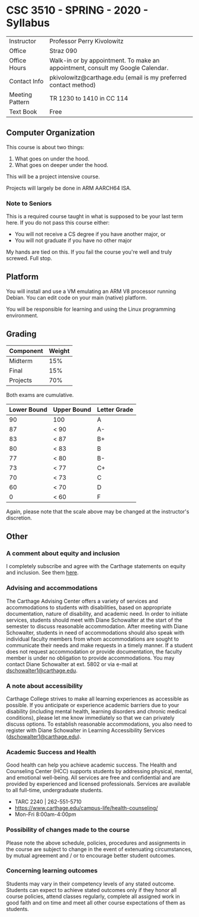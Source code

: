 # CSC 3510 - SPRING - 2020 - Syllabus

<table>
	<tr>
		<td>Instructor</td>
		<td>Professor Perry Kivolowitz</td>
	</tr>
	<tr>
		<td>Office</td>
		<td>Straz  090</td>
	</tr>
	<tr>
		<td>Office Hours</td>
		<td>Walk-in or by appointment.
   			To make an appointment, consult my Google Calendar.</td>
	</tr>
	<tr>
		<td>Contact Info</td>
		<td>pkivolowitz@carthage.edu
   			(email is my preferred contact method)</td>
	</tr>
	<tr>
		<td>Meeting Pattern</td>
		<td>TR 1230 to 1410 in CC 114</td>
	</tr>
	<tr>
		<td>Text Book</td>
		<td>Free</td>
	</tr>
</table>

## Computer Organization

This course is about two things:

1. What goes on under the hood.
2. What goes on deeper under the hood.

This will be a project intensive course.

Projects will largely be done in ARM AARCH64 ISA.

### Note to Seniors

This is a required course taught in what is supposed to be your last term here. If you do not pass this course either:

* You will not receive a CS degree if you have another major, or
* You will not graduate if you have no other major

My hands are tied on this. If you fail the course you're well and truly screwed. Full stop.

## Platform

You will install and use a VM emulating an ARM V8 processor running Debian. You can edit code on your main (native) platform.

You will be responsible for learning and using the Linux programming environment.

## Grading

| Component | Weight |
| --------- | ------ |
| Midterm   | 15% |
| Final     | 15% |
| Projects  | 70% |

Both exams are cumulative.

| Lower Bound | Upper Bound | Letter Grade |
| ------- | -------- | ---------- |
| 90  | 100  | A |
| 87  | < 90  | A- |
| 83  | < 87  | B+ |
| 80  | < 83  | B |
| 77  | < 80 | B- |
| 73  | < 77  | C+ |
| 70  | < 73  | C |
| 60  | < 70 | D |
| 0  | < 60 | F |

Again, please note that the scale above may be changed at the instructor's discretion.

## Other

### A comment about equity and inclusion

I completely subscribe and agree with the Carthage statements on equity and inclusion. See them [here](https://www.carthage.edu/equity-inclusion/mission-statement/).

### Advising and accommodations

The Carthage Advising Center offers a variety of services and accommodations to students with disabilities, based on appropriate documentation, nature of disability, and academic need. In order to initiate services, students should meet with Diane Schowalter at the start of the semester to discuss reasonable accommodation. After meeting with Diane Schowalter, students in need of accommodations should also speak with individual faculty members from whom accommodations are sought to communicate their needs and make requests in a timely manner. If a student does not request accommodation or provide documentation, the faculty member is under no obligation to provide accommodations. You may contact Diane Schowalter at ext. 5802 or via e-mail at dschowalter1@carthage.edu.

### A note about accessibility

Carthage College strives to make all learning experiences as accessible as possible. If you anticipate or experience academic barriers due to your disability (including mental health, learning disorders and chronic medical conditions), please let me know immediately so that we can privately discuss options.  To establish reasonable accommodations, you also need to register with Diane Schowalter in Learning Accessibility Services (dschowalter1@carthage.edu).

### Academic Success and Health

Good health can help you achieve academic success. The Health and Counseling Center (HCC) supports students by addressing physical, mental, and emotional well-being. All services are free and confidential and are provided by experienced and licensed professionals. Services are available to all full-time, undergraduate students.

* TARC 2240 | 262-551-5710
* https://www.carthage.edu/campus-life/health-counseling/
* Mon-Fri 8:00am-4:00pm

### Possibility of changes made to the course

Please note the above schedule, policies, procedures and assignments in the course are subject to change in the event of extenuating circumstances, by mutual agreement and / or to encourage better student outcomes.

### Concerning learning outcomes

Students may vary in their competency levels of any stated outcome. Students can expect to achieve stated outcomes only if they honor all course policies, attend classes regularly, complete all assigned work in good faith and on time and meet all other course expectations of them as students.
